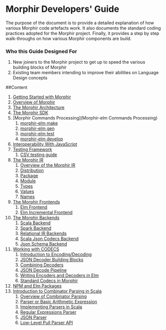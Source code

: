 # Morphir Developers' Guide
The purpose of the document is to provide a detailed explanation of how various Morphir code artefacts work.
It also documents the standard coding practices adopted for the Morphir project.
Finally, it provides a step by step walk-throughs on how various Morphir components are build.

### Who this Guide Designed For
1. New joiners to the Morphir project to get up to speed the various building blocks of Morphir
2. Existing team members intending to improve their abilities on Language Design concepts

##Content
1. [Getting Started with Morphir](README.md) 
2. [Overview of Morphir](#)
3. [The Morphir Architecture](#) 
4. [The Morphir SDK](#) 
5. [Morphir Commands Processing](Morphir-elm Commands Processing) 
    1. [morphir-elm make](#) 
    2. [morphir-elm gen](#) 
    3. [morphir-elm test](#) 
    4. [morphir-elm develop](#) 
6. [Interoperability With JavaScript](#) 
7. [Testing Framework](#) 
    1. [CSV testing guide ](spark-testing-framework.md)
8. [The Morphir IR](#) 
    1. [Overview of the Morphir IR](#) 
    2. [Distribution](#) 
    3. [Package](#) 
    4. [Module](#) 
    5. [Types](#) 
    6. [Values](#) 
    7. [Names](#) 
9. [The Morphir Frontends](#) 
    1. [Elm Frontend](#) 
    2. [Elm Incremental Frontend](#) 
10. [The Morphir Backends](#) 
    1. [Scala Backend](scala-backend.md)
    2. [Spark Backend](spark-backend.md)
    3. [Relational IR Backends](relational-backend.md)
    4. [Scala Json Codecs Backend](scala-backend.md)
    5. [Json Schema Backend](json-schema-mappings.md)
11. [Working with CODECS](#) 
    1. [Introduction to Encoding/Decoding](#) 
    2. [JSON Decoder Building Blocks](#) 
    3. [Combining Decoders](#) 
    4. [JSON Decode Pipeline](#) 
    5. [Writing Encoders and Decoders in Elm](#) 
    6. [Standard Codecs in Morphir](#) 
12. [NPM and Elm Packages](#) 
13. [Introduction to Combinator Parsing in Scala](#) 
    1. [Overview of Combinator Parsing](#) 
    2. [Parser or Basic Arithmetic Expression](#) 
    3. [Implementing Parsers in Scala](#) 
    4. [Regular Expressions Parser](#) 
    5. [JSON Parser](#) 
    6. [Low-Level Pull Parser API](#) 

